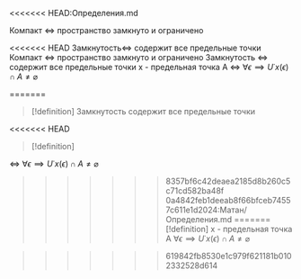 <<<<<<< HEAD:Определения.md

Компакт <=>  пространство замкнуто и ограничено


<<<<<<< HEAD
Замкнутость<=>  содержит все предельные точки
Компакт <=> пространство замкнуто и ограничено
Замкнутость <=> содержит все предельные точки
x - предельная точка A <=> $\forall \epsilon \implies  U˙{x}(\epsilon) \cap A \neq \varnothing$   



=======
 > [!definition] Замкнутость
>  содержит все предельные точки

<<<<<<< HEAD
> [!definition] 
> 
 <=> $\forall \epsilon \implies  U˙{x}(\epsilon) \cap A \neq \varnothing$    
>>>>>>> 8357bf6c42deaea2185d8b260c5c71cd582ba48f
>>>>>>> 0a4842feb1deeab8f66bfceb74557c611e1d2024:Матан/Определения.md
=======
> [!definition] x - предельная точка A
>  $\forall \epsilon \implies  U˙{x}(\epsilon) \cap A \neq \varnothing$    


>>>>>>> 619842fb8530e1c979f621181b0102332528d614

